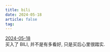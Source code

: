 ```yaml
---
title: bili
date: 2024-05-18
article: false
tag:
---
```


[2024-05-18](../../10IMYMEMINE/日记/2024-05-18)  
买入了 BILI, 并不是有多看好, 只是买后心里很踏实.